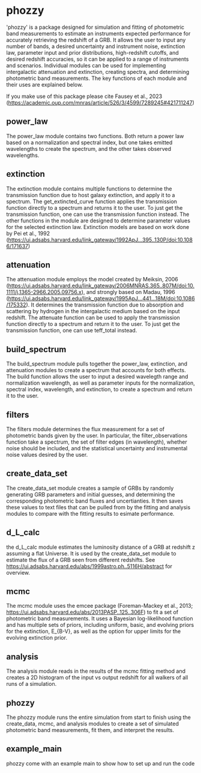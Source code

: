 # phozzy
'phozzy' is a package designed for simulation and fitting of photometric band measurements to estimate an instruments expected performance for accurately retrieving the redshift of a GRB. It allows the user to input any number of bands, a desired uncertainty and instrument noise, extinction law, parameter input and prior distributions, high-redshift cutoffs, and desired redshift accuracies, so it can be applied to a range of instruments and scenarios. Individual modules can be used for implementing intergalactic attenuation and extinction, creating spectra, and determining photometric band measurements. The key functions of each module and their uses are explained below.

If you make use of this package please cite Fausey et al., 2023 (https://academic.oup.com/mnras/article/526/3/4599/7289245#421711247)

## power_law
The power_law module contains two functions. Both return a power law based on a normalization and spectral index, but one takes emitted wavelengths to create the spectrum, and the other takes observed wavelengths.

## extinction
The extinction module contains multiple functions to determine the transmission function due to host galaxy extinction, and apply it to a spectrum.
The get_extincted_curve function applies the transmission function directly to a spectrum and returns it to the user. To just get the transmission function, one can use the transmission function instead. The other functions in the module are designed to determine parameter values for the selected extinction law. Extinction models are based on work done by Pei et al., 1992 (https://ui.adsabs.harvard.edu/link_gateway/1992ApJ...395..130P/doi:10.1086/171637)

## attenuation
The attenuation module employs the model created by Meiksin, 2006 (https://ui.adsabs.harvard.edu/link_gateway/2006MNRAS.365..807M/doi:10.1111/j.1365-2966.2005.09756.x), and strongly based on Madau, 1996 (https://ui.adsabs.harvard.edu/link_gateway/1995ApJ...441...18M/doi:10.1086/175332). It determines the transmission function due to absorption and scattering by hydrogen in the intergalactic medium based on the input redshift.
The attenuate function can be used to apply the transmission function  directly to a spectrum and return it to the user. To just get the transmission function, one can use teff_total instead.

## build_spectrum
The build_spectrum module pulls together the power_law, extinction, and attenuation modules to create a spectrum that accounts for both effects.
The build function allows the user to input a desired wavelegth range and normalization wavelength, as well as parameter inputs for the normalization, spectral index, wavelength, and extinction, to create a spectrum and return it to the user.

## filters
The filters module determines the flux measurement for a set of photometric bands given by the user.
In particular, the filter_observations function take a spectrum, the set of filter edges (in wavelength), whether noise should be included, and the statistical uncertainty and instrumental noise values desired by the user.

## create_data_set
The create_data_set module creates a sample of GRBs by randomly generating GRB parameters and initial guesses, and determining the corresponding photometric band fluxes and uncertianties. It then saves these values to text files that can be pulled from by the fitting and analysis modules to compare with the fitting results to esimate performance.

## d_L_calc
the d_L_calc module estimates the luminosity distance of a GRB at redshift z assuming a flat Universe. It is used by the create_data_set module to estimate the flux of a GRB seen from different redshifts. See https://ui.adsabs.harvard.edu/abs/1999astro.ph..5116H/abstract for overview.

## mcmc
The mcmc module uses the emcee package (Foreman-Mackey et al., 2013; https://ui.adsabs.harvard.edu/abs/2013PASP..125..306F) to fit a set of photometric band measurements. It uses a Bayesian log-likelihood function and has multiple sets of priors, including uniform, basic, and evolving priors for the extinction, E_{B-V}, as well as the option for upper limits for the evolving extinction prior.

## analysis
The analysis module reads in the results of the mcmc fitting method and creates a 2D histogram of the input vs output redshift for all walkers of all runs of a simulation.

## phozzy
The phozzy module runs the entire simulation from start to finish using the create_data, mcmc, and analysis modules to create a set of simulated photometric band measurements, fit them, and interpret the results.

## example_main
phozzy come with an example main to show how to set up and run the code
